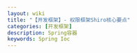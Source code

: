 ```yaml
---
layout: wiki
title: "【开发框架】- 权限框架Shiro核心要点"
categories: [开发框架]
description: Spring容器
keywords: Spring Ioc
---
```

